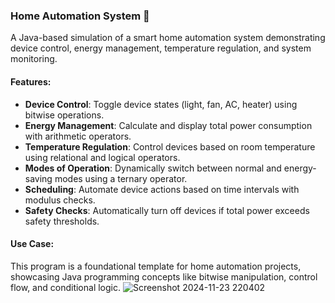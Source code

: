 ### Home Automation System 🚀

A Java-based simulation of a smart home automation system demonstrating device control, energy management, temperature regulation, and system monitoring.

#### Features:
- **Device Control**: Toggle device states (light, fan, AC, heater) using bitwise operations.
- **Energy Management**: Calculate and display total power consumption with arithmetic operators.
- **Temperature Regulation**: Control devices based on room temperature using relational and logical operators.
- **Modes of Operation**: Dynamically switch between normal and energy-saving modes using a ternary operator.
- **Scheduling**: Automate device actions based on time intervals with modulus checks.
- **Safety Checks**: Automatically turn off devices if total power exceeds safety thresholds.

#### Use Case:
This program is a foundational template for home automation projects, showcasing Java programming concepts like bitwise manipulation, control flow, and conditional logic.
![Screenshot 2024-11-23 220402](https://github.com/user-attachments/assets/26764558-bc55-4f96-b539-7f39782a7e5b)
